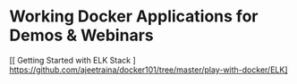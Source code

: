 # Working Docker Applications for Demos & Webinars

[[ Getting Started with ELK Stack ] https://github.com/ajeetraina/docker101/tree/master/play-with-docker/ELK]
